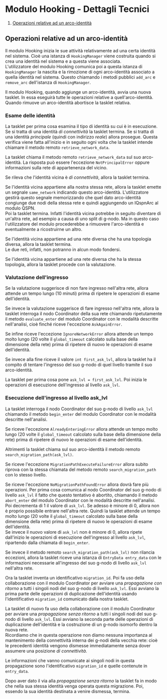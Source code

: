 # Modulo Hooking - Dettagli Tecnici

1.  [Operazioni relative ad un arco-identità](#Operazioni_arco_identita)

## <a name="Operazioni_arco_identita"></a>Operazioni relative ad un arco-identità

Il modulo Hooking inizia le sue attività relativamente ad una certa identità nel sistema.
Cioè una istanza di `HookingManager` viene costruita quando si crea una identità nel
sistema e a questa viene associata.  
L'utilizzatore del modulo Hooking comunica poi a questa istanza di `HookingManager` la
nascita e la rimozione di ogni arco-identità associato a quella identità nel sistema. Questo
chiamando i metodi pubblici `add_arc` e `remove_arc` dell'istanza di `HookingManager`.

Il modulo Hooking, quando aggiunge un arco-identità, avvia una nuova tasklet. In essa eseguirà
tutte le operazioni relative a quell'arco-identità. Quando rimuove un arco-identità abortisce
la tasklet relativa.

### Esame delle identità

La tasklet per prima cosa esamina il tipo di identità su cui è in esecuzione. Se si tratta di una
identità *di connettività* la tasklet termina. Se si tratta di una identità *principale* (quindi
con indirizzo *reale*) allora prosegue. Questa verifica viene fatta all'inizio
e in seguito ogni volta che la tasklet intende chiamare il metodo remoto `retrieve_network_data`.

La tasklet chiama il metodo remoto `retrieve_network_data` sul suo arco-identità. La risposta può essere
l'eccezione `NotPrincipalError` oppure informazioni sulla rete
di appartenenza del vicino.

Se rileva che l'identità vicina è *di connettività*, allora la tasklet termina.

Se l'identità vicina appartiene alla nostra stessa rete, allora la tasklet emette un segnale `same_network` indicando
questo arco-identità. L'utilizzatore gestirà questo segnale memorizzando che quel dato arco-identità congiunge
due nodi della stessa rete e quindi aggiungendo un IQspnArc al modulo QSPN.  
Poi la tasklet termina. Infatti l'identità vicina potrebbe in seguito diventare di un'altra rete, ad
esempio a causa di uno split di g-nodo. Ma in questo caso l'utilizzatore del modulo procederebbe
a rimuovere l'arco-identità e eventualmente a ricostruirne un altro.

Se l'identità vicina appartiene ad una rete diversa che ha una topologia diversa, allora la tasklet termina.  
Le due reti, infatti, non potranno in alcun modo fondersi.

Se l'identità vicina appartiene ad una rete diversa che ha la stessa topologia, allora la tasklet procede
con la valutazione.

### Valutazione dell'ingresso

Se la valutazione suggerisce di non fare ingresso nell'altra rete, allora attende un tempo lungo (10 minuti) prima
di ripetere le operazioni di esame dell'identità.

Se invece la valutazione suggerisce di fare ingresso nell'altra rete, allora la tasklet interroga il nodo
Coordinator della sua rete chiamando ripetutamente il metodo `evaluate_enter` del modulo Coordinator
con le modalità descritte nell'analisi, cioè finché riceve l'eccezione `AskAgainError`.

Se infine riceve l'eccezione `IgnoreNetworkError` allora attende un tempo molto lungo (20 volte il
`global_timeout` calcolato sulla base della dimensione della rete) prima di ripetere di nuovo le operazioni
di esame dell'identità.

Se invece alla fine riceve il valore `int first_ask_lvl`, allora la tasklet ha il compito di tentare
l'ingresso del suo g-nodo di quel livello tramite il suo arco-identità.

La tasklet per prima cosa pone `ask_lvl = first_ask_lvl`. Poi inizia le operazioni di esecuzione
dell'ingresso al livello `ask_lvl`.

### Esecuzione dell'ingresso al livello ask_lvl

La tasklet interroga il nodo Coordinator del suo g-nodo di livello `ask_lvl` chiamando il metodo
`begin_enter` del modulo Coordinator con le modalità descritte nell'analisi.

Se riceve l'eccezione `AlreadyEnteringError` allora attende un tempo molto lungo (20 volte il
`global_timeout` calcolato sulla base della dimensione della rete) prima di ripetere di nuovo le operazioni
di esame dell'identità.

Altrimenti la tasklet chiama sul suo arco-identità il metodo remoto `search_migration_path(ask_lvl)`.

Se riceve l'eccezione `MigrationPathExecuteFailureError` allora subito riprova con la stessa chiamata
del metodo remoto `search_migration_path` con lo stesso livello.

Se riceve l'eccezione `NoMigrationPathFoundError` allora dovrà fare più operazioni. Per prima cosa
comunica al nodo Coordinator del suo g-nodo di livello `ask_lvl` il fatto che questo tentativo è abortito,
chiamando il metodo `abort_enter` del modulo Coordinator con le modalità descritte nell'analisi.  
Poi decrementa di 1 il valore di `ask_lvl`. Se adesso è minore di 0, allora non è proprio possibile
entrare nell'altra rete. Quindi la tasklet attende un tempo molto lungo (20 volte il
`global_timeout` calcolato sulla base della dimensione della rete) prima di ripetere di nuovo le operazioni
di esame dell'identità.  
Se invece il nuovo valore di `ask_lvl` non è minore di 0, allora ripete dall'inizio le operazioni di
esecuzione dell'ingresso al livello `ask_lvl`, ripartendo dalla chiamata di `begin_enter`.

Se invece il metodo remoto `search_migration_path(ask_lvl)` non rilancia eccezioni, allora la tasklet
riceve una istanza di `EntryData entry_data` con le informazioni necessarie all'ingresso del suo g-nodo di
livello `ask_lvl` nell'altra rete.

Ora la tasklet inventa un identificativo `migration_id`. Poi fa uso della collaborazione con il modulo
Coordinator per avviare una *propagazione con ritorno* a tutti i singoli nodi del suo g-nodo di
livello `ask_lvl`. Essi avviano la prima parte delle operazioni di duplicazione dell'identità usando
l'identificativo `migration_id` comunicato dalla nostra tasklet.

La tasklet di nuovo fa uso della collaborazione con il modulo Coordinator per avviare una *propagazione senza ritorno*
a tutti i singoli nodi del suo g-nodo di livello `ask_lvl`. Essi avviano la seconda parte delle operazioni
di duplicazione dell'identità e la costruzione di un g-nodo isomorfo dentro la nuova rete.  
Ricordiamo che in questa operazione non diamo nessuna importanza al mantenimento della connettività
interna dei g-nodi della vecchia rete: cioè le precedenti identità vengono dismesse immediatamente senza
dover assumere una posizione *di connettività*.

Le informazioni che vanno comunicate ai singoli nodi in questa propagazione sono l'identificativo `migration_id`
e quelle contenute in `entry_data`.

Dopo aver dato il via alla *propagazione senza ritorno* la tasklet fa in modo che nella sua stessa
identità venga operata questa migrazione. Poi, essendo la sua identità destinata a venire dismessa, termina.

